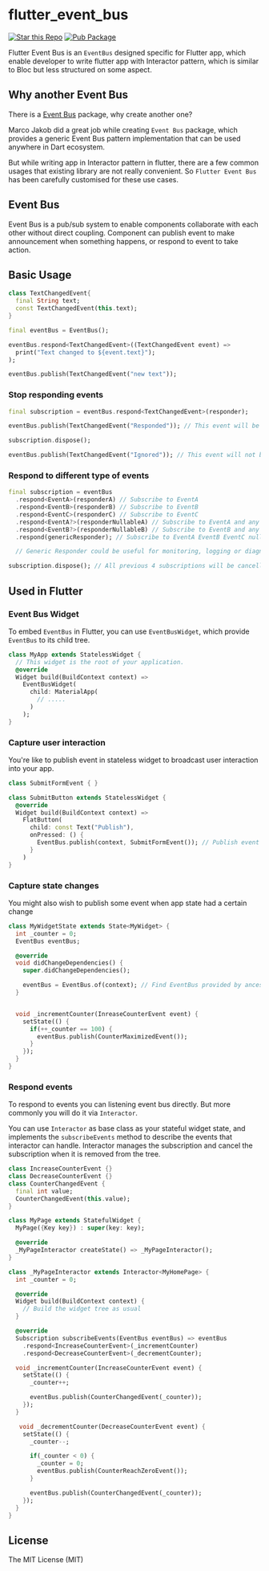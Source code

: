 # flutter_event_bus

[![Star this Repo](https://img.shields.io/github/stars/timnew/flutter_event_bus.svg?style=flat-square)](https://github.com/timnew/flutter_event_bus)
[![Pub Package](https://img.shields.io/pub/v/flutter_event_bus.svg?style=flat-square)](https://pub.dev/packages/flutter_event_bus)

Flutter Event Bus is an `EventBus` designed specific for Flutter app, which enable developer to write flutter app with Interactor pattern, which is similar to Bloc but less structured on some aspect.

## Why another Event Bus

There is a [Event Bus](https://pub.dev/packages/event_bus) package, why create another one?

Marco Jakob did a great job while creating `Event Bus` package, which provides a generic Event Bus pattern implementation that can be used anywhere in Dart ecosystem.

But while writing app in Interactor pattern in flutter, there are a few common usages that existing library are not really convenient. So `Flutter Event Bus` has been carefully customised for these use cases.

## Event Bus

Event Bus is a pub/sub system to enable components collaborate with each other without direct coupling. Component can publish event to make announcement when something happens, or respond to event to take action.

## Basic Usage

```dart
class TextChangedEvent{
  final String text;
  const TextChangedEvent(this.text);
}

final eventBus = EventBus();

eventBus.respond<TextChangedEvent>((TextChangedEvent event) =>
  print("Text changed to ${event.text}");
);

eventBus.publish(TextChangedEvent("new text"));
```

### Stop responding events

```dart
final subscription = eventBus.respond<TextChangedEvent>(responder);

eventBus.publish(TextChangedEvent("Responded")); // This event will be responded by responder

subscription.dispose();

eventBus.publish(TextChangedEvent("Ignored")); // This event will not be responded by responder
```

### Respond to different type of events

```dart
final subscription = eventBus
  .respond<EventA>(responderA) // Subscribe to EventA
  .respond<EventB>(responderB) // Subscribe to EventB
  .respond<EventC>(responderC) // Subscribe to EventC
  .respond<EventA?>(responderNullableA) // Subscribe to EventA and any null
  .respond<EventB?>(responderNullableB) // Subscribe to EventB and any null
  .respond(genericResponder); // Subscribe to EventA EventB EventC null and any other event on event bus

  // Generic Responder could be useful for monitoring, logging or diagnosis purpose, probably will be hardly used to take action to event

subscription.dispose(); // All previous 4 subscriptions will be cancelled all together
```

## Used in Flutter

### Event Bus Widget

To embed `EventBus` in Flutter, you can use `EventBusWidget`, which provide `EventBus` to its child tree.

```dart
class MyApp extends StatelessWidget {
  // This widget is the root of your application.
  @override
  Widget build(BuildContext context) =>
    EventBusWidget(
      child: MaterialApp(
        // .....
      )
    );
}
```

### Capture user interaction

You're like to publish event in stateless widget to broadcast user interaction into your app.

```dart
class SubmitFormEvent { }

class SubmitButton extends StatelessWidget {
  @override
  Widget build(BuildContext context) =>
    FlatButton(
      child: const Text("Publish"),
      onPressed: () {
        EventBus.publish(context, SubmitFormEvent()); // Publish event to the event bus provided by ancestor EventBusWidget
      }
    )
}
```

### Capture state changes

You might also wish to publish some event when app state had a certain change

```dart
class MyWidgetState extends State<MyWidget> {
  int _counter = 0;
  EventBus eventBus;

  @override
  void didChangeDependencies() {
    super.didChangeDependencies();

    eventBus = EventBus.of(context); // Find EventBus provided by ancestor EventBusWidget
  }


  void _incrementCounter(InreaseCounterEvent event) {
    setState(() {
      if(++_counter == 100) {
        eventBus.publish(CounterMaximizedEvent());
      }
    });
  }
}
```

### Respond events

To respond to events you can listening event bus directly. But more commonly you will do it via `Interactor`.

You can use `Interactor` as base class as your stateful widget state, and implements the `subscribeEvents` method to describe the events that interactor can handle. Interactor manages the subscription and cancel the subscription when it is removed from the tree.

```dart
class IncreaseCounterEvent {}
class DecreaseCounterEvent {}
class CounterChangedEvent {
  final int value;
  CounterChangedEvent(this.value);
}

class MyPage extends StatefulWidget {
  MyPage({Key key}) : super(key: key);

  @override
  _MyPageInteractor createState() => _MyPageInteractor();
}

class _MyPageInteractor extends Interactor<MyHomePage> {
  int _counter = 0;

  @override
  Widget build(BuildContext context) {
    // Build the widget tree as usual
  }

  @override
  Subscription subscribeEvents(EventBus eventBus) => eventBus
    .respond<IncreaseCounterEvent>(_incrementCounter)
    .respond<DecreaseCounterEvent>(_decrementCounter);

  void _incrementCounter(IncreaseCounterEvent event) {
    setState(() {
      _counter++;

      eventBus.publish(CounterChangedEvent(_counter));
    });
  }

   void _decrementCounter(DecreaseCounterEvent event) {
    setState(() {
      _counter--;

      if(_counter < 0) {
        _counter = 0;
        eventBus.publish(CounterReachZeroEvent());
      }

      eventBus.publish(CounterChangedEvent(_counter));
    });
  }
}
```

## License

The MIT License (MIT)
